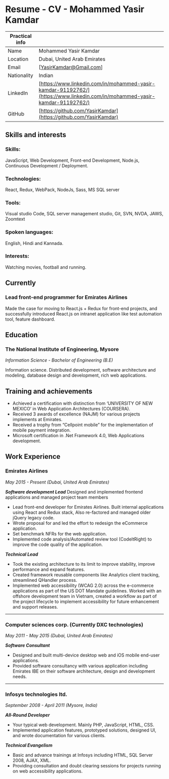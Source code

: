 # Resume - CV - Mohammed Yasir Kamdar

| Practical info |  |
| --- | --- |
| Name | Mohammed Yasir Kamdar |
| Location | Dubai, United Arab Emirates|
| Email | [YasirKamdar@Gmail.com] |
| Nationality | Indian |
| LinkedIn | [https://www.linkedin.com/in/mohammed-yasir-kamdar-91192762/](https://www.linkedin.com/in/mohammed-yasir-kamdar-91192762/) |
| GitHub | [https://github.com/YasirKamdar](https://github.com/YasirKamdar) |

## Skills and interests

### Skills:
JavaScript, Web Development, Front-end Development, Node.js,  Continuous Development / Deployment.

### Technologies:
React, Redux, WebPack, NodeJs, Sass, MS SQL server

### Tools:
Visual studio Code, SQL server management studio, Git, SVN, NVDA, JAWS, Zoomtext

### Spoken languages:
English, Hindi and Kannada.

### Interests:
Watching movies, football and running.

## Currently

### Lead front-end programmer for Emirates Airlines 
Made the case for moving to React.js + Redux for front-end projects, and successfully introduced React.js on intranet application like test automation tool, feature dashboard.

## Education

### The National Institute of Engineering, Mysore
_Information Science - Bachelor of Engineering (B.E)_

Information science. Distributed development, software architecture and modeling, database design and development, rich web applications.

## Training and achievements
*	Achieved a certification with distinction from ‘UNIVERSITY OF NEW MEXICO’ in Web Application Architectures (COURSERA).	
*	Received 3 awards of excellence (NAJM) for various projects implements at Emirates.
*	Received a trophy from “Cellpoint mobile” for the implementation of mobile payment integration.  
*	Microsoft certification in .Net Framework 4.0, Web Applications development.

## Work Experience

### Emirates Airlines

_May 2015 - Present (Dubai, United Arab Emirates)_


_**Software development Lead**_
Designed and implemented frontend applications and managed project team members
*	Lead front-end developer for Emirates Airlines. Built internal applications using React and Redux stack, Also re-factored and managed older jQuery legacy code.
*	Wrote proposal for and led the effort to redesign the eCommerce application.
*	Set benchmark NFRs for the web application.
*	Implemented code analysis/Automated review tool (CodeItRight) to improve the code quality of the application.

_**Technical Lead**_
*	Took the existing architecture to its limit to improve stability, improve performance and expand features.
*	Created framework reusable components like Analytics client tracking, streamlined QHandler process. 
*	Implemented web accessibility (WCAG 2.0) across the e-commerce applications as part of the US DOT Mandate guidelines. Worked with an offshore development team in Vietnam, created a workflow as part of the project lifecycle to implement accessibility for future enhancement and support releases.  

---

### Computer sciences corp. (Currently DXC technologies)

_May 2011 - May 2015 (Dubai, United Arab Emirates)_

_**Software Consultant**_
*	Designed and built multi-device desktop web and iOS mobile end-user applications.
*	Provided software consultancy with various application including Emirates IBE on their software architecture, design and development needs.

---

### Infosys technologies ltd. 

_September 2008 - April 2011 (Mysore, India)_

_**All-Round Developer**_

*	Your typical web development. Mainly PHP, JavaScript, HTML, CSS.
*	Implemented application features, prototyped solutions, designed UI, and wrote documentation for various clients.

_**Technical Evangelism**_
*	Basic and advance trainings at Infosys including HTML, SQL Server 2008, AJAX, XML.
*	Providing consultation and doubt clearing sessions for projects running on web accessibility applications.
